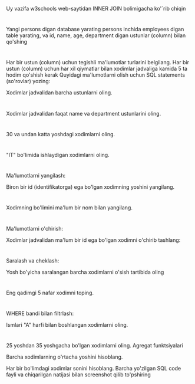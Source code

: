 Uy vazifa
w3schools web-saytidan INNER JOIN bolimigacha ko'`rib chiqin

#
Yangi persons digan database yarating
persons inchida employees digan table yarating, va id, name, age, department digan ustunlar (column) bilan qo'shing
#

Har bir ustun (column) uchun tegishli ma'lumotlar turlarini belgilang.
Har bir ustun (column) uchun har xil qiymatlar bilan xodimlar jadvaliga kamida 5 ta hodim qo'shish kerak
Quyidagi ma'lumotlarni olish uchun SQL statements (so'rovlar) yozing:

Xodimlar jadvalidan barcha ustunlarni oling.
#

Xodimlar jadvalidan faqat name va department ustunlarini oling.
#
30 va undan katta yoshdagi xodimlarni oling.
#
"IT" bo'limida ishlaydigan xodimlarni oling.
#
Ma'lumotlarni yangilash:

Biron bir id (identifikatorga) ega bo'lgan xodimning yoshini yangilang.
#

Xodimning bo'limini ma'lum bir nom bilan yangilang.
#
Ma'lumotlarni o'chirish:

Xodimlar jadvalidan ma'lum bir id ega bo'lgan xodimni o'chirib tashlang:
#
Saralash va cheklash:

Yosh bo'yicha saralangan barcha xodimlarni o'sish tartibida oling
#

Eng qadimgi 5 nafar xodimni toping.
#
WHERE bandi bilan filtrlash:

Ismlari "A" harfi bilan boshlangan xodimlarni oling.
#

25 yoshdan 35 yoshgacha bo'lgan xodimlarni oling.
Agregat funktsiyalari

Barcha xodimlarning o'rtacha yoshini hisoblang.

Har bir bo'limdagi xodimlar sonini hisoblang.
Barcha yo'zilgan SQL code fayli va chiqarilgan natijasi bilan screenshot qilib to'pshiring